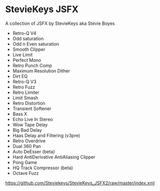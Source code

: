 # StevieKeys JSFX

A collection of JSFX by StevieKeys aka Stevie Boyes

* Retro-Q V4
* Odd saturation
* Odd n Even saturation
* Smooth Clipper
* Live Limit
* Perfect Mono
* Retro Punch Comp
* Maximum Resolution Dither
* Dirt EQ
* Retro-Q V3
* Retro Fuzz
* Retro Limiter
* Limit Smash
* Retro Distortion
* Transient Softener
* Bass X
* Echo Live In Stereo
* Wow Tape Delay
* Big Bad Delay
* Haas Delay and Filtering (v3pre)
* Retro Overdrive
* Dual 360 Pan
* Auto DeEsser (beta)
* Hard AntiDerivative AntiAliasing Clipper
* Pong Game
* HQ Track Compressor (beta)
* Octave Fuzz

https://github.com/Steviekeys/StevieKeys_JSFX2/raw/master/index.xml
